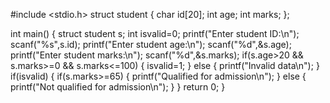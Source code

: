 #include <stdio.h>
struct student
{
    char id[20];
    int age;
    int marks;
};

int main()
{
    struct student s;
    int isvalid=0;
    printf("Enter student ID:\n");
    scanf("%s",s.id);
    printf("Enter student age:\n");
    scanf("%d",&s.age);
    printf("Enter student marks:\n");
    scanf("%d",&s.marks);
    if(s.age>20 && s.marks>=0 && s.marks<=100)
    {
        isvalid=1;
    }
    else
    {
        printf("Invalid data\n");
    }
    if(isvalid)
    {
        if(s.marks>=65)
        {
            printf("Qualified for admission\n");
        }
        else
        {
            printf("Not qualified for admission\n");
        }
    }
    return 0;
}
